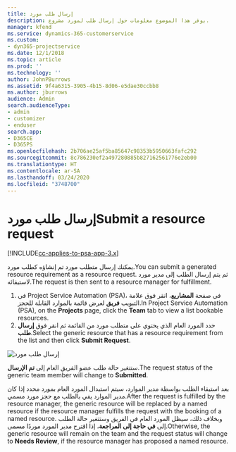 ```yaml
---
title: إرسال طلب مورد
description: يوفر هذا الموضوع معلومات حول إرسال طلب لمورد مشروع.
manager: kfend
ms.service: dynamics-365-customerservice
ms.custom:
- dyn365-projectservice
ms.date: 12/1/2018
ms.topic: article
ms.prod: ''
ms.technology: ''
author: JohnPBurrows
ms.assetid: 9f4a6315-3905-4b15-8d06-e5dae30ccbb8
ms.author: jburrows
audience: Admin
search.audienceType:
- admin
- customizer
- enduser
search.app:
- D365CE
- D365PS
ms.openlocfilehash: 2b706ae25af5ba85647c98353b5950663fafc292
ms.sourcegitcommit: 8c786230ef2a497280885b827162561776e2eb00
ms.translationtype: HT
ms.contentlocale: ar-SA
ms.lasthandoff: 03/24/2020
ms.locfileid: "3748700"
---
```

# <a name="submit-a-resource-request"></a><span data-ttu-id="14189-103">إرسال طلب مورد</span><span class="sxs-lookup"><span data-stu-id="14189-103">Submit a resource request</span></span>

[!INCLUDE[cc-applies-to-psa-app-3.x](../includes/cc-applies-to-psa-app-3x.md)]

<span data-ttu-id="14189-104">يمكنك إرسال متطلب مورد تم إنشاؤه كطلب مورد.</span><span class="sxs-lookup"><span data-stu-id="14189-104">You can submit a generated resource requirement as a resource request.</span></span> <span data-ttu-id="14189-105">ثم يتم إرسال الطلب إلى مدير مورد لاستيفائه.</span><span class="sxs-lookup"><span data-stu-id="14189-105">The request is then sent to a resource manager for fulfillment.</span></span>

1. <span data-ttu-id="14189-106">في Project Service Automation (PSA)، في صفحة **المشاريع**، انقر فوق علامة التبويب **فريق** لعرض قائمة بالموارد القابلة للحجز.</span><span class="sxs-lookup"><span data-stu-id="14189-106">In Project Service Automation (PSA), on the **Projects** page, click the **Team** tab to view a list bookable resources.</span></span> 
2. <span data-ttu-id="14189-107">حدد المورد العام الذي يحتوي على متطلب مورد من القائمة ثم انقر فوق **إرسال طلب**.</span><span class="sxs-lookup"><span data-stu-id="14189-107">Select the generic resource that has a resource requirement from the list and then click **Submit Request**.</span></span>

![إرسال طلب مورد](media/RM-how-to-18.png)

<span data-ttu-id="14189-109">ستتغير حالة طلب عضو الفريق العام إلى **تم الإرسال**.</span><span class="sxs-lookup"><span data-stu-id="14189-109">The request status of the generic team member will change to **Submitted**.</span></span>

<span data-ttu-id="14189-110">بعد استيفاء الطلب بواسطة مدير الموارد، سيتم استبدال المورد العام بمورد محدد إذا كان مدير الموارد يفي بالطلب مع حجز مورد مسمي.</span><span class="sxs-lookup"><span data-stu-id="14189-110">After the request is fulfilled by the resource manager, the generic resource will be replaced by a named resource if the resource manager fulfills the request with the booking of a named resource.</span></span> <span data-ttu-id="14189-111">وبخلاف ذلك، سيظل المورد العام في الفريق وستتغير حالة الطلب إلى **في حاجة إلى المراجعة**، إذا اقترح مدير المورد موردًا مسمى.</span><span class="sxs-lookup"><span data-stu-id="14189-111">Otherwise, the generic resource will remain on the team and the request status will change to **Needs Review**, if the resource manager has proposed a named resource.</span></span>
